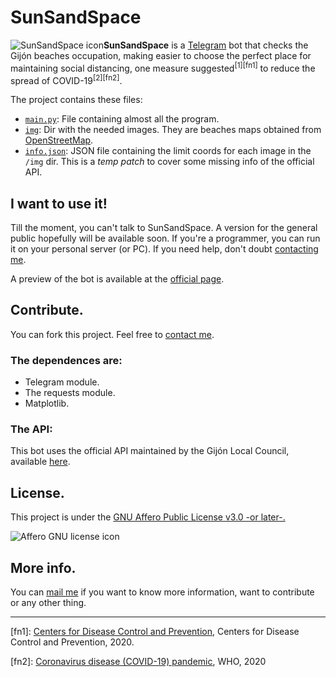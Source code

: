 # SunSandSpace

![SunSandSpace icon](https://www.github.com/ajuancer/sunSandSpace/master/docs/resources/img/logo_v1.png)**SunSandSpace** is a [Telegram](https://www.telegram.org) bot that checks the Gijón beaches occupation, making easier to choose the perfect place for maintaining social distancing, one measure suggested<sup>[1][fn1]</sup> to reduce the spread of COVID-19<sup>[2][fn2]</sup>.

The project contains these files:

- [`main.py`](https://github.com/ajuancer/master/main.py): File containing almost all the program.
- [`img`](https://github.com/ajuancer/master/img): Dir with the needed images. They are beaches maps obtained from [OpenStreetMap](https://www.openstreetmap.org).
- [`info.json`](https://github.com/ajuancer/master/info.json): JSON file containing the limit coords for each image in the `/img` dir. This is a _temp patch_ to cover some missing info of the official API. 

## I want to use it!

Till the moment, you can't talk to SunSandSpace. A version for the general public hopefully will be available soon. If you're a programmer, you can run it on your personal server (or PC). If you need help, don't doubt [contacting me](https://ajuancer.github.io).

A preview of the bot is available at the [official page](https://ajuancer.github.io/sunSandSpace).

## Contribute.

You can fork this project. Feel free to [contact me](https://ajuancer.github.io). 

### The dependences are:

- Telegram module.
- The requests module.
- Matplotlib.

### The API:

This bot uses the official API maintained by the Gijón Local Council, available [here](https://www.gijon.es/es/datos/ocupacion_playas).

## License.

This project is under the [GNU Affero Public License v3.0 -or later-.](https://www.gnu.org/licenses/agpl-3.0.en.html)

![Affero GNU license icon](https://www.gnu.org/graphics/agplv3-155x51.png)

## More info.

You can [mail me](https://ajuancer.github.io) if you want to know more information, want to contribute or any other thing.

------

[fn1]: [Centers for Disease Control and Prevention](https://www.cdc.gov/coronavirus/2019-ncov/prevent-getting-sick/social-distancing.html), Centers for Disease Control and Prevention, 2020.

[fn2]: [Coronavirus disease (COVID-19) pandemic](https://www.who.int/emergencies/diseases/novel-coronavirus-2019), WHO, 2020

